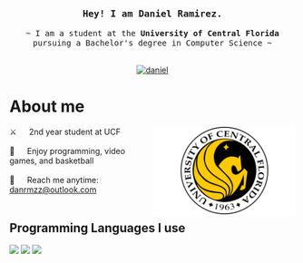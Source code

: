 <!-- Intro  -->
<h3 align="center">
    <samp> Hey! I am
        <b>Daniel Ramirez.</b>
    </samp>
</h3>

<p align="center"> 
  <samp>
    ~ I am a student at the <b>University of Central Florida</b> pursuing a Bachelor's degree in Computer Science ~
    <br>
    <br>
  </samp>
</p>

<p align="center">
 <a href="https://linkedin.com/in/danrmzz" target="_blank">
  <img src="https://img.shields.io/badge/LinkedIn-0077B5?style=for-the-badge&logo=linkedin&logoColor=white" alt="daniel"/>
 </a>
</p>


<!-- About Section -->
# About me

<p>
 <img align="right" width="250" src="University_of_Central_Florida_logo_PNG1.png" alt="ucf logo"/>
 
 ⚔️ &emsp; 2nd year student at UCF <br/><br/>
 👾 &emsp; Enjoy programming, video games, and basketball <br/><br/>
 📧 &emsp; Reach me anytime: [danrmzz@outlook.com](mailto:danrmzz@outlook.com) <br/><br/>
 ## Programming Languages I use
 <p>
  <img src="https://img.shields.io/badge/Python-3776AB?style=for-the-badge&logo=python&logoColor=white" />
  <img src="https://img.shields.io/badge/Java-007396?style=for-the-badge&logo=coffeescript&logoColor=orange" />
  <img src="https://img.shields.io/badge/C-003adb?style=for-the-badge&logo=c&logoColor=white" />
 </p>

</p>

<br/>
